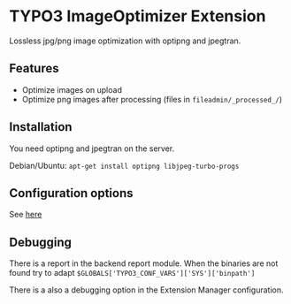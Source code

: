 # TYPO3 ImageOptimizer Extension

Lossless jpg/png image optimization with optipng and jpegtran.

## Features

* Optimize images on upload
* Optimize png images after processing (files in `fileadmin/_processed_/`)

## Installation

You need optipng and jpegtran on the server.

Debian/Ubuntu: `apt-get install optipng libjpeg-turbo-progs`

## Configuration options

See [here](ext_conf_template.txt)

## Debugging

There is a report in the backend report module. When the binaries are not found try to adapt `$GLOBALS['TYPO3_CONF_VARS']['SYS']['binpath']`

There is a also a debugging option in the Extension Manager configuration.
